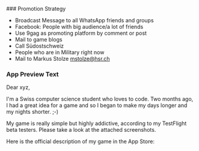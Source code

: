 ### Promotion Strategy

- Broadcast Message to all WhatsApp friends and groups
- Facebook: People with big audience/a lot of friends
- Use 9gag as promoting platform by comment or post
- Mail to game blogs
- Call Südostschweiz
- People who are in Military right now
- Mail to Markus Stolze <a href="mailto:mstolze@hsr.ch">mstolze@hsr.ch</a>

### App Preview Text

Dear xyz,

I'm a Swiss computer science student who loves to code. 
Two months ago, I had a great idea for a game and so I began to make my days longer and my nights shorter. ;-)

My game is really simple but highly addictive, according to my TestFlight beta testers. Please take a look at the attached screenshots.

Here is the official description of my game in the App Store:


